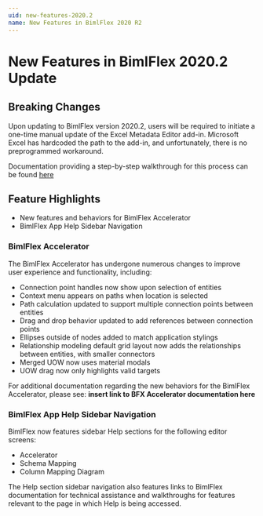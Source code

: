 ```yaml
---
uid: new-features-2020.2
name: New Features in BimlFlex 2020 R2
---
```

# New Features in BimlFlex 2020.2 Update

## Breaking Changes

Upon updating to BimlFlex version 2020.2, users will be required to initiate a one-time manual update of the Excel Metadata Editor add-in.
Microsoft Excel has hardcoded the path to the add-in, and unfortunately, there is no preprogrammed workaround.

Documentation providing a step-by-step walkthrough for this process can be found [here](xref:excel-metadata-addin)

## Feature Highlights

- New features and behaviors for BimlFlex Accelerator
- BimlFlex App Help Sidebar Navigation

### BimlFlex Accelerator

The BimlFlex Accelerator has undergone numerous changes to improve user experience and functionality, including:

- Connection point handles now show upon selection of entities
- Context menu appears on paths when location is selected
- Path calculation updated to support multiple connection points between entities
- Drag and drop behavior updated to add references between connection points
- Ellipses outside of nodes added to match application stylings
- Relationship modeling default grid layout now adds the relationships between entities, with smaller connectors
- Merged UOW now uses material modals
- UOW drag now only highlights valid targets

For additional documentation regarding the new behaviors for the BimlFlex Accelerator, please see: **insert link to BFX Accelerator documentation here**

### BimlFlex App Help Sidebar Navigation

BimlFlex now features sidebar Help sections for the following editor screens:

- Accelerator
- Schema Mapping
- Column Mapping Diagram

The Help section sidebar navigation also features links to BimlFlex documentation for technical assistance and walkthroughs for features relevant to the page in which Help is being accessed.
